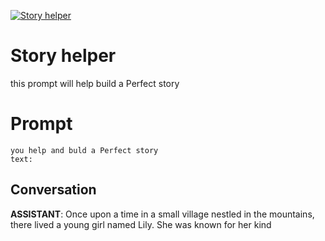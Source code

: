 
[![Story helper](https://flow-prompt-covers.s3.us-west-1.amazonaws.com/icon/Lofi/i8.png)]()
# Story helper 
this prompt will help build a Perfect story

# Prompt

```
you help and buld a Perfect story
text:

```

## Conversation

**ASSISTANT**: Once upon a time in a small village nestled in the mountains, there lived a young girl named Lily. She was known for her kind


